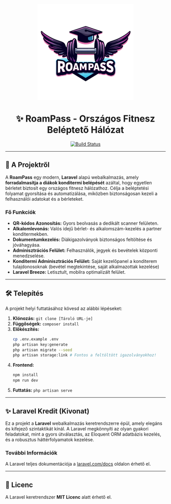 <p align="center">
    <img src="public/images/logo.png" width="300" alt="RoamPass Logó">
</p>

<h1 align="center">✨ RoamPass - Országos Fitnesz Beléptető Hálózat</h1>

<p align="center">
<a href="https://github.com/laravel/framework/actions"><img src="https://github.com/laravel/framework/workflows/tests/badge.svg" alt="Build Status"></a>
</p>

---

## 🚀 A Projektről

A **RoamPass** egy modern, **Laravel** alapú webalkalmazás, amely **forradalmasítja a diákok konditermi belépését** azáltal, hogy egyetlen bérletet biztosít egy országos fitnesz hálózathoz. Célja a beléptetési folyamat gyorsítása és automatizálása, miközben biztonságosan kezeli a felhasználói adatokat és a bérleteket.

### Fő Funkciók

* **QR-kódos Azonosítás:** Gyors beolvasás a dedikált scanner felületen.
* **Alkalomlevonás:** Valós idejű bérlet- és alkalomszám-kezelés a partner konditermekben.
* **Dokumentumkezelés:** Diákigazolványok biztonságos feltöltése és jóváhagyása.
* **Adminisztrációs Felület:** Felhasználók, jegyek és bevételek központi menedzselése.
* **Konditermi Adminisztrációs Felület:** Saját kezelőpanel a konditerem tulajdonosoknak (bevétel megtekintése, saját alkalmazottak kezelése)
* **Laravel Breeze:** Letisztult, mobilra optimalizált felület.

---

## 🛠️ Telepítés

A projekt helyi futtatásához kövesd az alábbi lépéseket:

1.  **Klónozás:** `git clone [Tároló URL-je]`
2.  **Függőségek:** `composer install`
3.  **Előkészítés:**
    ```bash
    cp .env.example .env
    php artisan key:generate
    php artisan migrate --seed
    php artisan storage:link # Fontos a feltöltött igazolványokhoz!
    ```
4.  **Frontend:**
    ```bash
    npm install
    npm run dev
    ```
5.  **Futtatás:** `php artisan serve`

---

## ✨ Laravel Kredit (Kivonat)

Ez a projekt a **Laravel** webalkalmazás keretrendszerre épül, amely elegáns és kifejező szintaktikát kínál. A Laravel megkönnyíti az olyan gyakori feladatokat, mint a gyors útválasztás, az Eloquent ORM adatbázis kezelés, és a robusztus háttérfolyamatok kezelése.

### További Információk

A Laravel teljes dokumentációja a [laravel.com/docs](https://laravel.com/docs) oldalon érhető el.

---

## 📜 Licenc

A Laravel keretrendszer **MIT Licenc** alatt érhető el.
